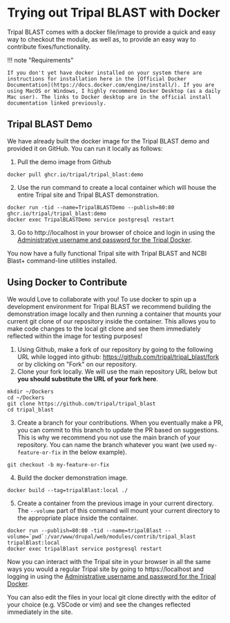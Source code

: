 
# Trying out Tripal BLAST with Docker

Tripal BLAST comes with a docker file/image to provide a quick and easy way to checkout the module, as well as, to provide an easy way to contribute fixes/functionality.

!!! note "Requirements"

    If you don't yet have docker installed on your system there are instructions for installation here in the [Official Docker Documentation](https://docs.docker.com/engine/install/). If you are using MacOS or Windows, I highly recommend Docker Desktop (as a daily Mac user). The links to Docker desktop are in the official install documentation linked previously.

## Tripal BLAST Demo

We have already built the docker image for the Tripal BLAST demo and provided it on GitHub. You can run it locally as follows:

1. Pull the demo image from Github
```
docker pull ghcr.io/tripal/tripal_blast:demo
```
2. Use the run command to create a local container which will house the entire Tripal site and Tripal BLAST demonstration.
```
docker run -tid --name=TripalBLASTDemo --publish=80:80 ghcr.io/tripal/tripal_blast:demo
docker exec TripalBLASTDemo service postgresql restart
```
3. Go to http://localhost in your browser of choice and login in using the [Administrative username and password for the Tripal Docker](https://tripaldoc.readthedocs.io/en/latest/install/docker.html#development-site-information).

You now have a fully functional Tripal site with Tripal BLAST and NCBI Blast+ command-line utilities installed.

## Using Docker to Contribute

We would Love to collaborate with you! To use docker to spin up a development environment for Tripal BLAST we recommend building the demonstration image locally and then running a container that mounts your current git clone of our repository inside the container. This allows you to make code changes to the local git clone and see them immediately reflected within the image for testing purposes!

1. Using Github, make a fork of our repository by going to the following URL while logged into github: https://github.com/tripal/tripal_blast/fork or by clicking on "Fork" on our repository.
2. Clone your fork locally. We will use the main repository URL below but **you should substitute the URL of your fork here**.
```
mkdir ~/Dockers
cd ~/Dockers
git clone https://github.com/tripal/tripal_blast
cd tripal_blast
```
3. Create a branch for your contributions. When you eventually make a PR, you can commit to this branch to update the PR based on suggestions. This is why we recommend you not use the main branch of your repository. You can name the branch whatever you want (we used `my-feature-or-fix` in the below example).
```
git checkout -b my-feature-or-fix
```
4. Build the docker demonstration image.
```
docker build --tag=tripalBlast:local ./
```
5. Create a container from the previous image in your current directory. The `--volume` part of this command will mount your current directory to the appropriate place inside the container.
```
docker run --publish=80:80 -tid --name=tripalBlast --volume=`pwd`:/var/www/drupal/web/modules/contrib/tripal_blast tripalBlast:local
docker exec tripalBlast service postgresql restart
```

Now you can interact with the Tripal site in your browser in all the same ways you would a regular Tripal site by going to https://localhost and logging in using the [Administrative username and password for the Tripal Docker](https://tripaldoc.readthedocs.io/en/latest/install/docker.html#development-site-information).

You can also edit the files in your local git clone directly with the editor of your choice (e.g. VSCode or vim) and see the changes reflected immediately in the site.
